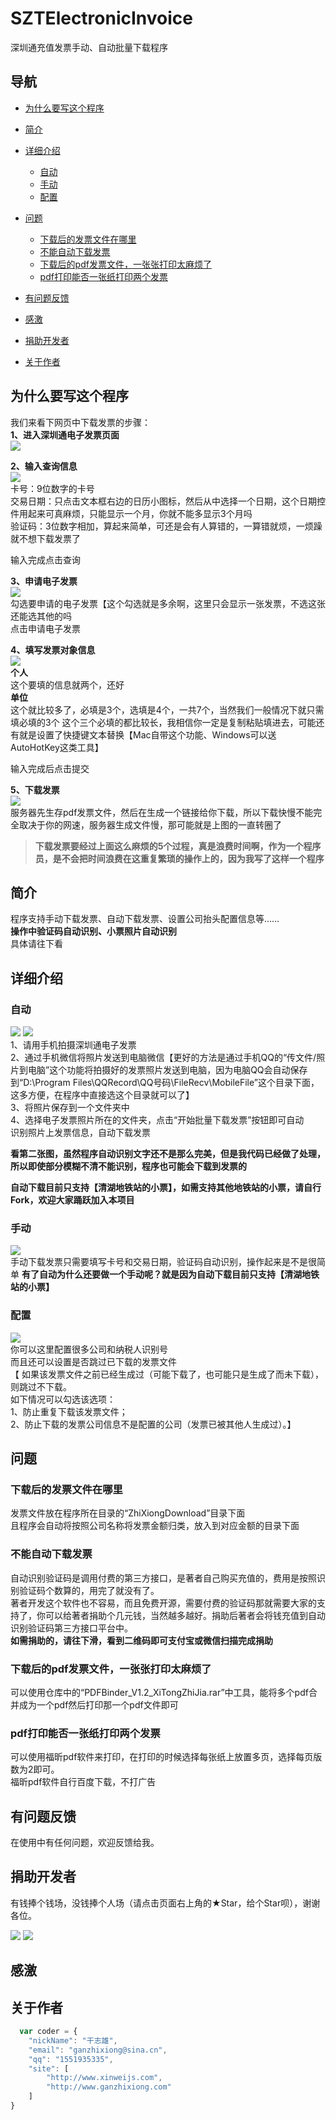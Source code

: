 # SZTElectronicInvoice
深圳通充值发票手动、自动批量下载程序

## 导航
- [为什么要写这个程序](#为什么要写这个程序)
- [简介](#简介)  
- [详细介绍](#详细介绍)
  - [自动](#自动)   
  - [手动](#手动)
  - [配置 ](#配置)
- [问题](#问题)
  - [下载后的发票文件在哪里](#下载后的发票文件在哪里)   
  - [不能自动下载发票](#不能自动下载发票)
  - [下载后的pdf发票文件，一张张打印太麻烦了](#下载后的pdf发票文件，一张张打印太麻烦了)
  - [pdf打印能否一张纸打印两个发票](#pdf打印能否一张纸打印两个发票)
 
- [有问题反馈](#有问题反馈)
- [感激](#感激)
- [捐助开发者](#捐助开发者)
- [关于作者](#关于作者)

## 为什么要写这个程序
我们来看下网页中下载发票的步骤：  
**1、进入深圳通电子发票页面**  
![](https://github.com/GanZhiXiong/SZTElectronicInvoice/blob/master/Images/1.png)

**2、输入查询信息**  
![](https://github.com/GanZhiXiong/SZTElectronicInvoice/blob/master/Images/2.png)  
卡号：9位数字的卡号  
交易日期：只点击文本框右边的日历小图标，然后从中选择一个日期，这个日期控件用起来可真麻烦，只能显示一个月，你就不能多显示3个月吗  
验证码：3位数字相加，算起来简单，可还是会有人算错的，一算错就烦，一烦躁就不想下载发票了 
  
输入完成点击查询

**3、申请电子发票**  
![](https://github.com/GanZhiXiong/SZTElectronicInvoice/blob/master/Images/3.png)  
勾选要申请的电子发票【这个勾选就是多余啊，这里只会显示一张发票，不选这张还能选其他的吗  
点击申请电子发票  

**4、填写发票对象信息**  
![](https://github.com/GanZhiXiong/SZTElectronicInvoice/blob/master/Images/填写发票信息.png)  
**个人**  
这个要填的信息就两个，还好  
**单位**   
这个就比较多了，必填是3个，选填是4个，一共7个，当然我们一般情况下就只需填必填的3个
这个三个必填的都比较长，我相信你一定是复制粘贴填进去，可能还有就是设置了快捷键文本替换【Mac自带这个功能、Windows可以送AutoHotKey这类工具】  

输入完成后点击提交


**5、下载发票**  
![](https://github.com/GanZhiXiong/SZTElectronicInvoice/blob/master/Images/5.png)  
服务器先生存pdf发票文件，然后在生成一个链接给你下载，所以下载快慢不能完全取决于你的网速，服务器生成文件慢，那可能就是上图的一直转圈了

> **下载发票要经过上面这么麻烦的5个过程，真是浪费时间啊，作为一个程序员，是不会把时间浪费在这重复繁琐的操作上的，因为我写了这样一个程序**  

## 简介 
程序支持手动下载发票、自动下载发票、设置公司抬头配置信息等……  
**操作中验证码自动识别、小票照片自动识别**  
具体请往下看  

## 详细介绍
### 自动
![](https://github.com/GanZhiXiong/SZTElectronicInvoice/blob/master/Images/自动1.png)
![](https://github.com/GanZhiXiong/SZTElectronicInvoice/blob/master/Images/自动2.png)  
1、请用手机拍摄深圳通电子发票  
2、通过手机微信将照片发送到电脑微信【更好的方法是通过手机QQ的“传文件/照片到电脑”这个功能将拍摄好的发票照片发送到电脑，因为电脑QQ会自动保存到“D:\Program Files\QQRecord\QQ号码\FileRecv\MobileFile”这个目录下面，这多方便，在程序中直接选这个目录就可以了】  
3、将照片保存到一个文件夹中  
4、选择电子发票照片所在的文件夹，点击“开始批量下载发票”按钮即可自动  
   识别照片上发票信息，自动下载发票

**看第二张图，虽然程序自动识别文字还不是那么完美，但是我代码已经做了处理，所以即使部分模糊不清不能识别，程序也可能会下载到发票的**  

**自动下载目前只支持【清湖地铁站的小票】，如需支持其他地铁站的小票，请自行Fork，欢迎大家踊跃加入本项目**

### 手动
![](https://github.com/GanZhiXiong/SZTElectronicInvoice/blob/master/Images/手动1.png)  
手动下载发票只需要填写卡号和交易日期，验证码自动识别，操作起来是不是很简单
**有了自动为什么还要做一个手动呢？就是因为自动下载目前只支持【清湖地铁站的小票】**

### 配置  
![](https://github.com/GanZhiXiong/SZTElectronicInvoice/blob/master/Images/配置.png)  
你可以这里配置很多公司和纳税人识别号  
而且还可以设置是否跳过已下载的发票文件  
【
如果该发票文件之前已经生成过（可能下载了，也可能只是生成了而未下载），则跳过不下载。  
如下情况可以勾选该选项：  
1、防止重复下载该发票文件；  
2、防止下载的发票公司信息不是配置的公司（发票已被其他人生成过）。】
   
## 问题        
### 下载后的发票文件在哪里
发票文件放在程序所在目录的“ZhiXiongDownload”目录下面  
且程序会自动将按照公司名称将发票金额归类，放入到对应金额的目录下面

### 不能自动下载发票
自动识别验证码是调用付费的第三方接口，是著者自己购买充值的，费用是按照识别验证码个数算的，用完了就没有了。  
著者开发这个软件也不容易，而且免费开源，需要付费的验证码那就需要大家的支持了，你可以给著者捐助个几元钱，当然越多越好。捐助后著者会将钱充值到自动识别验证码第三方接口平台中。   
**如需捐助的，请往下滑，看到二维码即可支付宝或微信扫描完成捐助**

### 下载后的pdf发票文件，一张张打印太麻烦了
可以使用仓库中的“PDFBinder_V1.2_XiTongZhiJia.rar”中工具，能将多个pdf合并成为一个pdf然后打印那一个pdf文件即可

### pdf打印能否一张纸打印两个发票
可以使用福昕pdf软件来打印，在打印的时候选择每张纸上放置多页，选择每页版数为2即可。  
福昕pdf软件自行百度下载，不打广告

## 有问题反馈
在使用中有任何问题，欢迎反馈给我。

## 捐助开发者
有钱捧个钱场，没钱捧个人场（请点击页面右上角的★Star，给个Star呗），谢谢各位。

![](https://github.com/GanZhiXiong/ZXLPR/blob/master/Images/alipay_qrcode.png)
![](https://github.com/GanZhiXiong/ZXLPR/blob/master/Images/weixinpay_qrcode.png)

<!--
<div style="text-align:center;">
    <div style="display:inline-block<p></p>;"><img src="https://github.com/GanZhiXiong/ZhiXiongYouDaoNoteInstallationPackage/blob/master/images/Pay/AlipayQRCode.jpg"></div>
    <div style="display:inline-block;margin-left:40px;"><img src="https://github.com/GanZhiXiong/ZhiXiongYouDaoNoteInstallationPackage/blob/master/images/Pay/weixinpay_qrcode.jpg"></div>
    <div style="font-weight:bold;margin-top:15px;">您的支持是我持续开发的最大动力。
        <br>退款没有有效期，只需要提供付款截图和收款二维码即可（不是二维码名片）
        <br>如需退款请发邮件至：ganzhixiong@sina.cn
    </div>
</div>
-->

## 感激
  

## 关于作者

```javascript
  var coder = {
	"nickName": "干志雄",
    "email": "ganzhixiong@sina.cn",
    "qq": "1551935335",
    "site": [
        "http://www.xinweijs.com",
        "http://www.ganzhixiong.com"
    ]
}
```